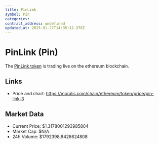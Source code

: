 ```yaml
---
title: PinLink
symbol: Pin
categories: 
contract_address: undefined
updated_at: 2025-01-27T14:35:12.378Z
---
```


# PinLink (Pin)
The [PinLink token](https://moralis.com/chain/ethereum/token/price/pin-link-3) is trading live on the ethereum blockchain.

## Links
- Price and chart: https://moralis.com/chain/ethereum/token/price/pin-link-3

## Market Data
- Current Price: $1.3178001293985804
- Market Cap: $N/A
- 24h Volume: $1792398.8428624808
